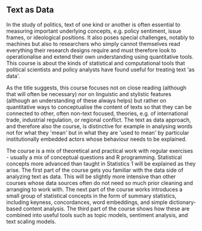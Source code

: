 ## Text as Data

In the study of politics, text of one kind or another is often essential to measuring important underlying concepts, e.g. policy sentiment, issue frames, or ideological positions. It also poses special challenges, notably to machines but also to researchers who simply cannot themselves read everything their research designs require and must therefore look to operationalise and extend their own understanding using quantitative tools. This course is about the kinds of statistical and computational tools that political scientists and policy analysts have found useful for treating text 'as data'.

As the title suggests, this course focuses not on close reading (although that will often be necessary) nor on linguistic and stylistic features (although an understanding of these always helps) but rather on quantitative ways to conceptualise the content of texts so that they can be connected to other, often non-text focused, theories, e.g. of international trade, industrial regulation, or regional conflict. The text as data approach, and therefore also the course, is distinctive for example in analysing words not for what they 'mean' but in what they are 'used to mean' by particular institutionally embedded actors whose behaviour needs to be explained.

The course is a mix of theoretical and practical work with regular exercises - usually a mix of conceptual questions and R programming. Statistical concepts more advanced than taught in Statistics 1 will be explained as they arise. The first part of the course gets you familiar with the data side of analyzing text as data. This will be slightly more intensive than other courses whose data sources often do not need so much prior cleaning and arranging to work with. The next part of the course works introduces a small group of statistical concepts in the form of summary statistics, including keyness, concordances, word embeddings, and simple dictionary-based content analysis. The third part of the course shows how these are combined into useful tools such as topic models, sentiment analysis, and text scaling models.
